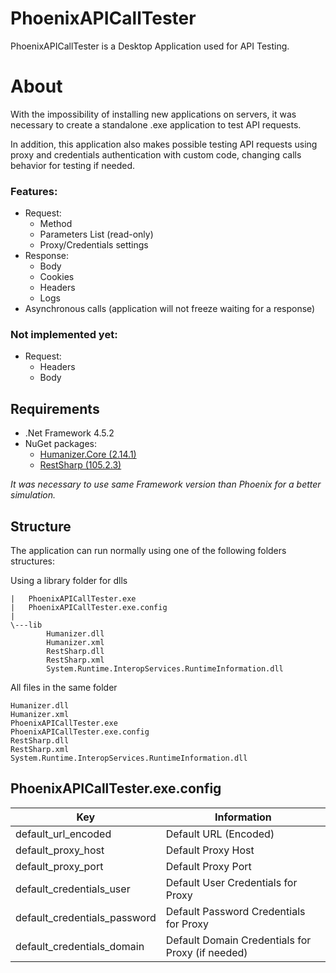 # PhoenixAPICallTester

PhoenixAPICallTester is a Desktop Application used for API Testing.

# About

With the impossibility of installing new applications on servers, it was necessary to create a standalone .exe application to test API requests.

In addition, this application also makes possible testing API requests using proxy and credentials authentication with custom code, changing calls behavior for testing if needed.

### Features:
 - Request:
	 - Method
	 - Parameters List (read-only)
	 - Proxy/Credentials settings
 - Response:
	 - Body
	 - Cookies
	 - Headers
	 - Logs
 - Asynchronous calls (application will not freeze waiting for a response)

### Not implemented yet:

 - Request:
	 - Headers
	 - Body

## Requirements

- .Net Framework 4.5.2
- NuGet packages:
	- [Humanizer.Core (2.14.1)](https://www.nuget.org/packages/Humanizer.Core/2.14.1)
	- [RestSharp (105.2.3)](https://www.nuget.org/packages/RestSharp/105.2.3)

*It was necessary to use same Framework version than Phoenix for a better simulation.*

## Structure

The application can run normally using one of the following folders structures:

Using a library folder for dlls

    |   PhoenixAPICallTester.exe
    |   PhoenixAPICallTester.exe.config
    |
    \---lib
            Humanizer.dll
            Humanizer.xml
            RestSharp.dll
            RestSharp.xml
            System.Runtime.InteropServices.RuntimeInformation.dll

All files in the same folder

    Humanizer.dll
    Humanizer.xml
    PhoenixAPICallTester.exe
    PhoenixAPICallTester.exe.config
    RestSharp.dll
    RestSharp.xml
    System.Runtime.InteropServices.RuntimeInformation.dll

## PhoenixAPICallTester.exe.config

|Key| Information |
|--|--|
| default_url_encoded| Default URL (Encoded) |
| default_proxy_host| Default Proxy Host |
| default_proxy_port| Default Proxy Port |
| default_credentials_user| Default User Credentials for Proxy |
| default_credentials_password| Default Password Credentials for Proxy |
| default_credentials_domain| Default Domain Credentials for Proxy (if needed) |